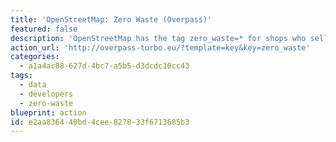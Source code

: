 ```yaml
---
title: 'OpenStreetMap: Zero Waste (Overpass)'
featured: false
description: 'OpenStreetMap has the tag zero_waste=* for shops who sell items without packaging.'
action_url: 'http://overpass-turbo.eu/?template=key&key=zero_waste'
categories:
  - a1a4ac88-627d-4bc7-a5b5-d3dcdc10cc43
tags:
  - data
  - developers
  - zero-waste
blueprint: action
id: e2aa8364-40bd-4cee-8278-33f6713685b3
---
```

